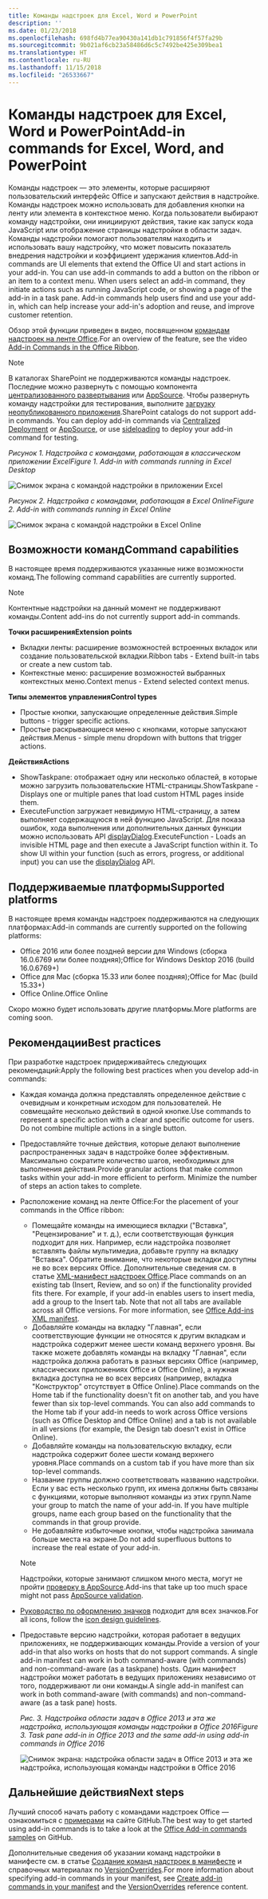 ```yaml
---
title: Команды надстроек для Excel, Word и PowerPoint
description: ''
ms.date: 01/23/2018
ms.openlocfilehash: 698fd4b77ea90430a141db1c791856f4f57fa29b
ms.sourcegitcommit: 9b021af6cb23a58486d6c5c7492be425e309bea1
ms.translationtype: HT
ms.contentlocale: ru-RU
ms.lasthandoff: 11/15/2018
ms.locfileid: "26533667"
---
```

# <a name="add-in-commands-for-excel-word-and-powerpoint"></a><span data-ttu-id="830a1-102">Команды надстроек для Excel, Word и PowerPoint</span><span class="sxs-lookup"><span data-stu-id="830a1-102">Add-in commands for Excel, Word, and PowerPoint</span></span>

<span data-ttu-id="830a1-p101">Команды надстроек — это элементы, которые расширяют пользовательский интерфейс Office и запускают действия в надстройке. Команды надстроек можно использовать для добавления кнопки на ленту или элемента в контекстное меню. Когда пользователи выбирают команду надстройки, они инициируют действия, такие как запуск кода JavaScript или отображение страницы надстройки в области задач. Команды надстройки помогают пользователям находить и использовать вашу надстройку, что может повысить показатель внедрения надстройки и коэффициент удержания клиентов.</span><span class="sxs-lookup"><span data-stu-id="830a1-p101">Add-in commands are UI elements that extend the Office UI and start actions in your add-in. You can use add-in commands to add a button on the ribbon or an item to a context menu. When users select an add-in command, they initiate actions such as running JavaScript code, or showing a page of the add-in in a task pane. Add-in commands help users find and use your add-in, which can help increase your add-in's adoption and reuse, and improve customer retention.</span></span>

<span data-ttu-id="830a1-107">Обзор этой функции приведен в видео, посвященном [командам надстроек на ленте Office](https://channel9.msdn.com/events/Build/2016/P551).</span><span class="sxs-lookup"><span data-stu-id="830a1-107">For an overview of the feature, see the video [Add-in Commands in the Office Ribbon](https://channel9.msdn.com/events/Build/2016/P551).</span></span>

> [!NOTE]
> <span data-ttu-id="830a1-p102">В каталогах SharePoint не поддерживаются команды надстроек. Последние можно развернуть с помощью компонента [централизованного развертывания](../publish/centralized-deployment.md) или [AppSource](https://docs.microsoft.com/office/dev/store/submit-to-the-office-store). Чтобы развернуть команду надстройки для тестирования, выполните [загрузку неопубликованного приложения](../testing/create-a-network-shared-folder-catalog-for-task-pane-and-content-add-ins.md).</span><span class="sxs-lookup"><span data-stu-id="830a1-p102">SharePoint catalogs do not support add-in commands. You can deploy add-in commands via [Centralized Deployment](../publish/centralized-deployment.md) or [AppSource](https://docs.microsoft.com/office/dev/store/submit-to-the-office-store), or use [sideloading](../testing/create-a-network-shared-folder-catalog-for-task-pane-and-content-add-ins.md) to deploy your add-in command for testing.</span></span> 

<span data-ttu-id="830a1-110">*Рисунок 1. Надстройка с командами, работающая в классическом приложении Excel*</span><span class="sxs-lookup"><span data-stu-id="830a1-110">*Figure 1. Add-in with commands running in Excel Desktop*</span></span>

![Снимок экрана с командой надстройки в приложении Excel](../images/add-in-commands-1.png)

<span data-ttu-id="830a1-112">*Рисунок 2. Надстройка с командами, работающая в Excel Online*</span><span class="sxs-lookup"><span data-stu-id="830a1-112">*Figure 2. Add-in with commands running in Excel Online*</span></span>

![Снимок экрана с командой надстройки в Excel Online](../images/add-in-commands-2.png)

## <a name="command-capabilities"></a><span data-ttu-id="830a1-114">Возможности команд</span><span class="sxs-lookup"><span data-stu-id="830a1-114">Command capabilities</span></span>
<span data-ttu-id="830a1-115">В настоящее время поддерживаются указанные ниже возможности команд.</span><span class="sxs-lookup"><span data-stu-id="830a1-115">The following command capabilities are currently supported.</span></span>

> [!NOTE]
> <span data-ttu-id="830a1-116">Контентные надстройки на данный момент не поддерживают команды.</span><span class="sxs-lookup"><span data-stu-id="830a1-116">Content add-ins do not currently support add-in commands.</span></span>

<span data-ttu-id="830a1-117">**Точки расширения**</span><span class="sxs-lookup"><span data-stu-id="830a1-117">**Extension points**</span></span>

- <span data-ttu-id="830a1-118">Вкладки ленты: расширение возможностей встроенных вкладок или создание пользовательской вкладки.</span><span class="sxs-lookup"><span data-stu-id="830a1-118">Ribbon tabs - Extend built-in tabs or create a new custom tab.</span></span>
- <span data-ttu-id="830a1-119">Контекстные меню: расширение возможностей выбранных контекстных меню.</span><span class="sxs-lookup"><span data-stu-id="830a1-119">Context menus - Extend selected context menus.</span></span>

<span data-ttu-id="830a1-120">**Типы элементов управления**</span><span class="sxs-lookup"><span data-stu-id="830a1-120">**Control types**</span></span>

- <span data-ttu-id="830a1-121">Простые кнопки, запускающие определенные действия.</span><span class="sxs-lookup"><span data-stu-id="830a1-121">Simple buttons - trigger specific actions.</span></span>
- <span data-ttu-id="830a1-122">Простые раскрывающиеся меню с кнопками, которые запускают действия.</span><span class="sxs-lookup"><span data-stu-id="830a1-122">Menus - simple menu dropdown with buttons that trigger actions.</span></span>

<span data-ttu-id="830a1-123">**Действия**</span><span class="sxs-lookup"><span data-stu-id="830a1-123">**Actions**</span></span>

- <span data-ttu-id="830a1-124">ShowTaskpane: отображает одну или несколько областей, в которые можно загрузить пользовательские HTML-страницы.</span><span class="sxs-lookup"><span data-stu-id="830a1-124">ShowTaskpane - Displays one or multiple panes that load custom HTML pages inside them.</span></span>
- <span data-ttu-id="830a1-p103">ExecuteFunction загружает невидимую HTML-страницу, а затем выполняет содержащуюся в ней функцию JavaScript. Для показа ошибок, хода выполнения или дополнительных данных функции можно использовать API [displayDialog](https://docs.microsoft.com/javascript/api/office/office.ui?view=office-js).</span><span class="sxs-lookup"><span data-stu-id="830a1-p103">ExecuteFunction - Loads an invisible HTML page and then execute a JavaScript function within it. To show UI within your function (such as errors, progress, or additional input) you can use the [displayDialog](https://docs.microsoft.com/javascript/api/office/office.ui?view=office-js) API.</span></span>  

## <a name="supported-platforms"></a><span data-ttu-id="830a1-127">Поддерживаемые платформы</span><span class="sxs-lookup"><span data-stu-id="830a1-127">Supported platforms</span></span>

<span data-ttu-id="830a1-128">В настоящее время команды надстроек поддерживаются на следующих платформах:</span><span class="sxs-lookup"><span data-stu-id="830a1-128">Add-in commands are currently supported on the following platforms:</span></span>

- <span data-ttu-id="830a1-129">Office 2016 или более поздней версии для Windows (сборка 16.0.6769 или более поздняя);</span><span class="sxs-lookup"><span data-stu-id="830a1-129">Office for Windows Desktop 2016 (build 16.0.6769+)</span></span>
- <span data-ttu-id="830a1-130">Office для Mac (сборка 15.33 или более поздняя);</span><span class="sxs-lookup"><span data-stu-id="830a1-130">Office for Mac (build 15.33+)</span></span>
- <span data-ttu-id="830a1-131">Office Online.</span><span class="sxs-lookup"><span data-stu-id="830a1-131">Office Online</span></span>

<span data-ttu-id="830a1-132">Скоро можно будет использовать другие платформы.</span><span class="sxs-lookup"><span data-stu-id="830a1-132">More platforms are coming soon.</span></span>

## <a name="best-practices"></a><span data-ttu-id="830a1-133">Рекомендации</span><span class="sxs-lookup"><span data-stu-id="830a1-133">Best practices</span></span>

<span data-ttu-id="830a1-134">При разработке надстроек придерживайтесь следующих рекомендаций:</span><span class="sxs-lookup"><span data-stu-id="830a1-134">Apply the following best practices when you develop add-in commands:</span></span>

- <span data-ttu-id="830a1-p104">Каждая команда должна представлять определенное действие с очевидным и конкретным исходом для пользователей. Не совмещайте несколько действий в одной кнопке.</span><span class="sxs-lookup"><span data-stu-id="830a1-p104">Use commands to represent a specific action with a clear and specific outcome for users. Do not combine multiple actions in a single button.</span></span>
- <span data-ttu-id="830a1-p105">Предоставляйте точные действия, которые делают выполнение распространенных задач в надстройке более эффективным. Максимально сократите количество шагов, необходимых для выполнения действия.</span><span class="sxs-lookup"><span data-stu-id="830a1-p105">Provide granular actions that make common tasks within your add-in more efficient to perform. Minimize the number of steps an action takes to complete.</span></span>
- <span data-ttu-id="830a1-139">Расположение команд на ленте Office:</span><span class="sxs-lookup"><span data-stu-id="830a1-139">For the placement of your commands in the Office ribbon:</span></span>
    - <span data-ttu-id="830a1-p106">Помещайте команды на имеющиеся вкладки ("Вставка", "Рецензирование" и т. д.), если соответствующая функция подходит для них. Например, если надстройка позволяет вставлять файлы мультимедиа, добавьте группу на вкладку "Вставка". Обратите внимание, что некоторые вкладки доступны не во всех версиях Office. Дополнительные сведения см. в статье [XML-манифест надстроек Office](../develop/add-in-manifests.md).</span><span class="sxs-lookup"><span data-stu-id="830a1-p106">Place commands on an existing tab (Insert, Review, and so on) if the functionality provided fits there. For example, if your add-in enables users to insert media, add a group to the Insert tab. Note that not all tabs are available across all Office versions. For more information, see [Office Add-ins XML manifest](../develop/add-in-manifests.md).</span></span> 
    - <span data-ttu-id="830a1-p107">Добавляйте команды на вкладку "Главная", если соответствующие функции не относятся к другим вкладкам и надстройка содержит менее шести команд верхнего уровня. Вы также можете добавлять команды на вкладку "Главная", если надстройка должна работать в разных версиях Office (например, классических приложениях Office и Office Online), а нужная вкладка доступна не во всех версиях (например, вкладка "Конструктор" отсутствует в Office Online).</span><span class="sxs-lookup"><span data-stu-id="830a1-p107">Place commands on the Home tab if the functionality doesn't fit on another tab, and you have fewer than six top-level commands. You can also add commands to the Home tab if your add-in needs to work across Office versions (such as Office Desktop and Office Online) and a tab is not available in all versions (for example, the Design tab doesn't exist in Office Online).</span></span>  
    - <span data-ttu-id="830a1-145">Добавляйте команды на пользовательскую вкладку, если надстройка содержит более шести команд верхнего уровня.</span><span class="sxs-lookup"><span data-stu-id="830a1-145">Place commands on a custom tab if you have more than six top-level commands.</span></span> 
    - <span data-ttu-id="830a1-p108">Название группы должно соответствовать названию надстройки. Если у вас есть несколько групп, их имена должны быть связаны с функциями, которые выполняют команды из этих групп.</span><span class="sxs-lookup"><span data-stu-id="830a1-p108">Name your group to match the name of your add-in. If you have multiple groups, name each group based on the functionality that the commands in that group provide.</span></span>
    - <span data-ttu-id="830a1-148">Не добавляйте избыточные кнопки, чтобы надстройка занимала больше места на экране.</span><span class="sxs-lookup"><span data-stu-id="830a1-148">Do not add superfluous buttons to increase the real estate of your add-in.</span></span>

     > [!NOTE]
     > <span data-ttu-id="830a1-149">Надстройки, которые занимают слишком много места, могут не пройти [проверку в AppSource](https://docs.microsoft.com/office/dev/store/validation-policies).</span><span class="sxs-lookup"><span data-stu-id="830a1-149">Add-ins that take up too much space might not pass [AppSource validation](https://docs.microsoft.com/office/dev/store/validation-policies).</span></span>

- <span data-ttu-id="830a1-150">[Руководство по оформлению значков](add-in-icons.md) подходит для всех значков.</span><span class="sxs-lookup"><span data-stu-id="830a1-150">For all icons, follow the [icon design guidelines](add-in-icons.md).</span></span>
- <span data-ttu-id="830a1-151">Предоставьте версию надстройки, которая работает в ведущих приложениях, не поддерживающих команды.</span><span class="sxs-lookup"><span data-stu-id="830a1-151">Provide a version of your add-in that also works on hosts that do not support commands. A single add-in manifest can work in both command-aware (with commands) and non-command-aware (as a taskpane) hosts.</span></span> <span data-ttu-id="830a1-152">Один манифест надстройки может работать в ведущих приложениях независимо от того, поддерживают ли они команды.</span><span class="sxs-lookup"><span data-stu-id="830a1-152">A single add-in manifest can work in both command-aware (with commands) and non-command-aware (as a task pane) hosts.</span></span>

   <span data-ttu-id="830a1-153">*Рис. 3. Надстройка области задач в Office 2013 и эта же надстройка, использующая команды надстройки в Office 2016*</span><span class="sxs-lookup"><span data-stu-id="830a1-153">*Figure 3. Task pane add-in in Office 2013 and the same add-in using add-in commands in Office 2016*</span></span>

   ![Снимок экрана: надстройка области задач в Office 2013 и эта же надстройка, использующая команды надстройки в Office 2016](../images/office-task-pane-add-ins.png)


## <a name="next-steps"></a><span data-ttu-id="830a1-155">Дальнейшие действия</span><span class="sxs-lookup"><span data-stu-id="830a1-155">Next steps</span></span>

<span data-ttu-id="830a1-156">Лучший способ начать работу с командами надстроек Office — ознакомиться с [примерами](https://github.com/OfficeDev/Office-Add-in-Commands-Samples/) на сайте GitHub.</span><span class="sxs-lookup"><span data-stu-id="830a1-156">The best way to get started using add-in commands is to take a look at the [Office Add-in commands samples](https://github.com/OfficeDev/Office-Add-in-Commands-Samples/) on GitHub.</span></span>

<span data-ttu-id="830a1-157">Дополнительные сведения об указании команд надстройки в манифесте см. в статье [Создание команд надстроек в манифесте](../develop/create-addin-commands.md) и справочных материалах по [VersionOverrides](https://docs.microsoft.com/office/dev/add-ins/reference/manifest/versionoverrides?view=office-js).</span><span class="sxs-lookup"><span data-stu-id="830a1-157">For more information about specifying add-in commands in your manifest, see [Create add-in commands in your manifest](../develop/create-addin-commands.md) and the [VersionOverrides](https://docs.microsoft.com/office/dev/add-ins/reference/manifest/versionoverrides?view=office-js) reference content.</span></span>
